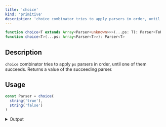 ```yaml
---
title: 'choice'
kind: 'primitive'
description: 'choice combinator tries to apply parsers in order, until one of them succeeds. Returns a value of the succeeding parser.'
---
```


```typescript {{ withLineNumbers: false }}
function choice<T extends Array<Parser<unknown>>>(...ps: T): Parser<ToUnion<T>>
function choice<T>(...ps: Array<Parser<T>>): Parser<T>
```

## Description

`choice` combinator tries to apply `ps` parsers in order, until one of them succeeds. Returns a value of the succeeding parser.

## Usage

```typescript
const Parser = choice(
  string('true'),
  string('false')
)
```

<details>
  <summary>Output</summary>

  ### Success

  ```typescript
  run(Parser).with('true')

  {
    kind: 'success',
    state: { text: 'true', index: 4 },
    value: 'true'
  }
  ```

  ### Failure

  ```typescript
  run(Parser).with('maybe')

  {
    kind: 'failure',
    state: { text: 'maybe', index: 0 },
    expected: 'true'
  }
  ```
</details>
